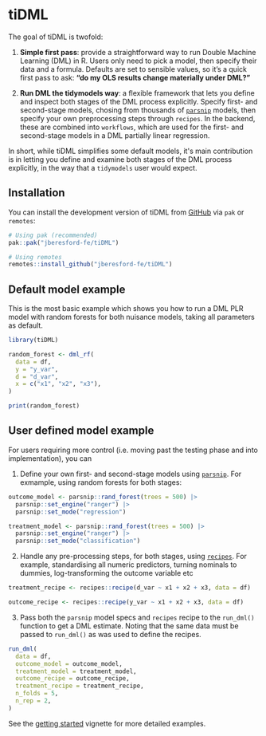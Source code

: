 <!-- badges: start -->

<!-- badges: end -->

# tiDML

The goal of tiDML is twofold:

1.  **Simple first pass**: provide a straightforward way to run Double Machine Learning (DML) in R. Users only need to pick a model, then specify their data and a formula. Defaults are set to sensible values, so it’s a quick first pass to ask: **“do my OLS results change materially under DML?”**

2.  **Run DML the tidymodels way**: a flexible framework that lets you define and inspect both stages of the DML process explicitly. Specify first- and second-stage models, chosing from thousands of <a href="https://www.tidymodels.org/find/parsnip/">`parsnip`</a> models, then specify your own preprocessing steps through `recipes`. In the backend, these are combined into `workflows`, which are used for the first- and second-stage models in a DML partially linear regression.

In short, while tiDML simplifies some default models, it's main contribution is in letting you define and examine both stages of the DML process explicitly, in the way that a `tidymodels` user would expect.

## Installation

You can install the development version of tiDML from [GitHub](https://github.com/jberesford-fe/tiDML) via `pak` or `remotes`:

``` r
# Using pak (recommended)
pak::pak("jberesford-fe/tiDML")

# Using remotes
remotes::install_github("jberesford-fe/tiDML")
```

## Default model example

This is the most basic example which shows you how to run a DML PLR model with random forests for both nuisance models, taking all parameters as default.

``` r
library(tiDML)

random_forest <- dml_rf(
  data = df,
  y = "y_var",
  d = "d_var",
  x = c("x1", "x2", "x3"),
)

print(random_forest)
```

## User defined model example

For users requiring more control (i.e. moving past the testing phase and into implementation), you can

1.  Define your own first- and second-stage models using [`parsnip`](https://parsnip.tidymodels.org/). For exmample, using random forests for both stages:

```r 
outcome_model <- parsnip::rand_forest(trees = 500) |>
  parsnip::set_engine("ranger") |>
  parsnip::set_mode("regression")

treatment_model <- parsnip::rand_forest(trees = 500) |>
  parsnip::set_engine("ranger") |>
  parsnip::set_mode("classification")

```

2.  Handle any pre-processing steps, for both stages, using [`recipes`](https://recipes.tidymodels.org/). For example, standardising all numeric predictors, turning nominals to dummies, log-transforming the outcome variable etc

``` r
treatment_recipe <- recipes::recipe(d_var ~ x1 + x2 + x3, data = df)

outcome_recipe <- recipes::recipe(y_var ~ x1 + x2 + x3, data = df)
```


3.  Pass both the `parsnip` model specs and `recipes` recipe to the `run_dml()` function to get a DML estimate. Noting that the same data must be passed to `run_dml()` as was used to define the recipes.

``` r
run_dml(
  data = df,
  outcome_model = outcome_model,
  treatment_model = treatment_model,
  outcome_recipe = outcome_recipe,
  treatment_recipe = treatment_recipe,
  n_folds = 5,
  n_rep = 2,
)
```
See the [getting started](https://jberesford-fe.github.io/tiDML/articles/tiDML.html) vignette for more detailed examples.
